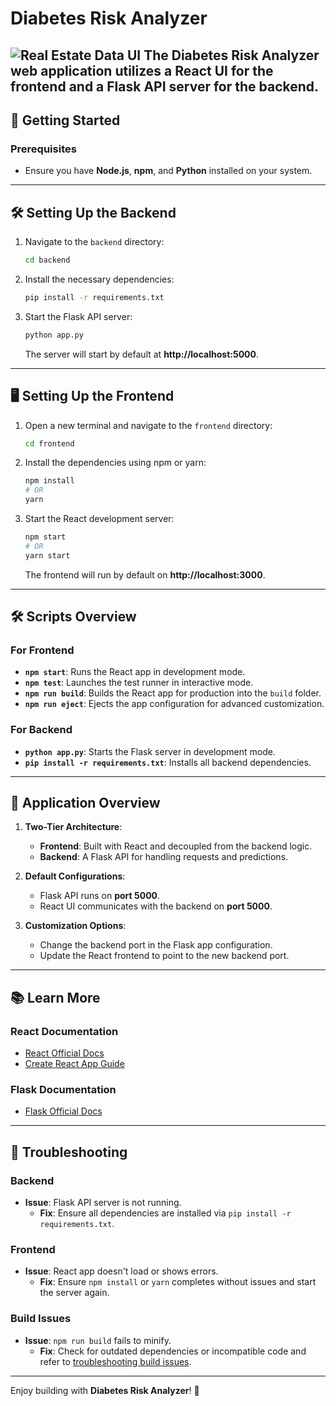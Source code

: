 # Diabetes Risk Analyzer

![Real Estate Data UI](images/UI_1.png "Sample")
The Diabetes Risk Analyzer web application utilizes a **React UI** for the frontend and a **Flask API server** for the backend.
---

## 🚀 **Getting Started**

### Prerequisites
- Ensure you have **Node.js**, **npm**, and **Python** installed on your system.

---

## 🛠 **Setting Up the Backend**

1. Navigate to the `backend` directory:
   ```bash
   cd backend
   ```

2. Install the necessary dependencies:
   ```bash
   pip install -r requirements.txt
   ```

3. Start the Flask API server:
   ```bash
   python app.py
   ```

   The server will start by default at **http://localhost:5000**.

---

## 🖥 **Setting Up the Frontend**

1. Open a new terminal and navigate to the `frontend` directory:
   ```bash
   cd frontend
   ```

2. Install the dependencies using npm or yarn:
   ```bash
   npm install
   # OR
   yarn
   ```

3. Start the React development server:
   ```bash
   npm start
   # OR
   yarn start
   ```

   The frontend will run by default on **http://localhost:3000**.

---

## 🛠 **Scripts Overview**

### For Frontend
- **`npm start`**: Runs the React app in development mode.
- **`npm test`**: Launches the test runner in interactive mode.
- **`npm run build`**: Builds the React app for production into the `build` folder.
- **`npm run eject`**: Ejects the app configuration for advanced customization.

### For Backend
- **`python app.py`**: Starts the Flask server in development mode.
- **`pip install -r requirements.txt`**: Installs all backend dependencies.

---

## 🌟 **Application Overview**

1. **Two-Tier Architecture**:
   - **Frontend**: Built with React and decoupled from the backend logic.
   - **Backend**: A Flask API for handling requests and predictions.
   
2. **Default Configurations**:
   - Flask API runs on **port 5000**.
   - React UI communicates with the backend on **port 5000**.

3. **Customization Options**:
   - Change the backend port in the Flask app configuration.
   - Update the React frontend to point to the new backend port.

---

## 📚 **Learn More**

### React Documentation
- [React Official Docs](https://reactjs.org/)
- [Create React App Guide](https://create-react-app.dev/)

### Flask Documentation
- [Flask Official Docs](https://flask.palletsprojects.com/)

---

## 🚨 **Troubleshooting**

### Backend
- **Issue**: Flask API server is not running.
  - **Fix**: Ensure all dependencies are installed via `pip install -r requirements.txt`.

### Frontend
- **Issue**: React app doesn't load or shows errors.
  - **Fix**: Ensure `npm install` or `yarn` completes without issues and start the server again.

### Build Issues
- **Issue**: `npm run build` fails to minify.
  - **Fix**: Check for outdated dependencies or incompatible code and refer to [troubleshooting build issues](https://facebook.github.io/create-react-app/docs/troubleshooting#npm-run-build-fails-to-minify).

---

Enjoy building with **Diabetes Risk Analyzer**! 🚀
